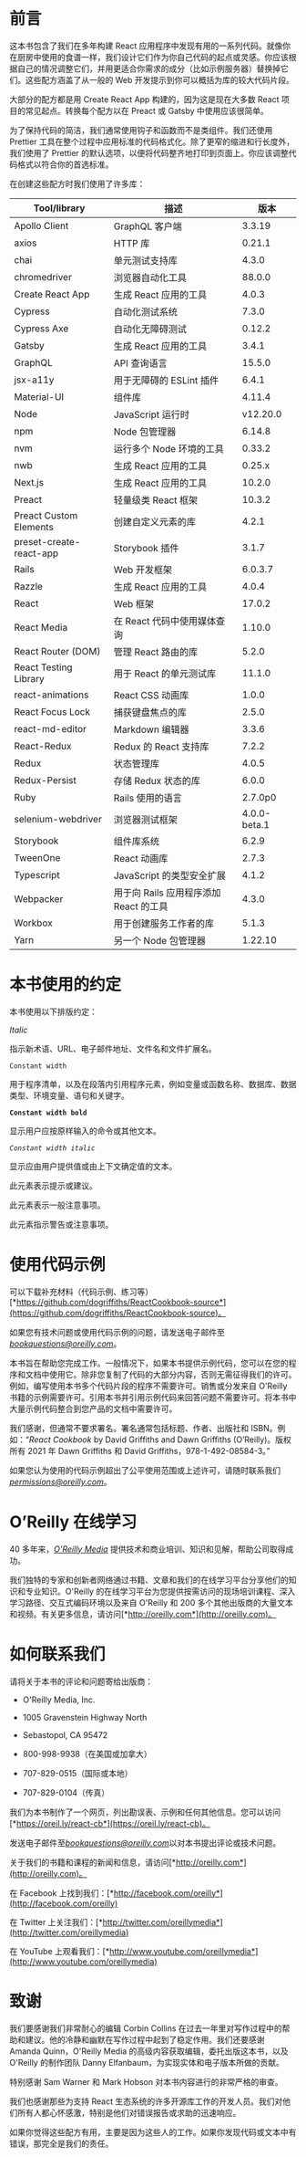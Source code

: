 # 前言

这本书包含了我们在多年构建 React 应用程序中发现有用的一系列代码。就像你在厨房中使用的食谱一样，我们设计它们作为你自己代码的起点或灵感。你应该根据自己的情况调整它们，并用更适合你需求的成分（比如示例服务器）替换掉它们。这些配方涵盖了从一般的 Web 开发提示到你可以概括为库的较大代码片段。

大部分的配方都是用 Create React App 构建的，因为这是现在大多数 React 项目的常见起点。转换每个配方以在 Preact 或 Gatsby 中使用应该很简单。

为了保持代码的简洁，我们通常使用钩子和函数而不是类组件。我们还使用 Prettier 工具在整个过程中应用标准的代码格式化。除了更窄的缩进和行长度外，我们使用了 Prettier 的默认选项，以便将代码整齐地打印到页面上。你应该调整代码格式以符合你的首选标准。

在创建这些配方时我们使用了许多库：

| Tool/library | 描述 | 版本 |
| --- | --- | --- |
| Apollo Client | GraphQL 客户端 | 3.3.19 |
| axios | HTTP 库 | 0.21.1 |
| chai | 单元测试支持库 | 4.3.0 |
| chromedriver | 浏览器自动化工具 | 88.0.0 |
| Create React App | 生成 React 应用的工具 | 4.0.3 |
| Cypress | 自动化测试系统 | 7.3.0 |
| Cypress Axe | 自动化无障碍测试 | 0.12.2 |
| Gatsby | 生成 React 应用的工具 | 3.4.1 |
| GraphQL | API 查询语言 | 15.5.0 |
| jsx-a11y | 用于无障碍的 ESLint 插件 | 6.4.1 |
| Material-UI | 组件库 | 4.11.4 |
| Node | JavaScript 运行时 | v12.20.0 |
| npm | Node 包管理器 | 6.14.8 |
| nvm | 运行多个 Node 环境的工具 | 0.33.2 |
| nwb | 生成 React 应用的工具 | 0.25.x |
| Next.js | 生成 React 应用的工具 | 10.2.0 |
| Preact | 轻量级类 React 框架 | 10.3.2 |
| Preact Custom Elements | 创建自定义元素的库 | 4.2.1 |
| preset-create-react-app | Storybook 插件 | 3.1.7 |
| Rails | Web 开发框架 | 6.0.3.7 |
| Razzle | 生成 React 应用的工具 | 4.0.4 |
| React | Web 框架 | 17.0.2 |
| React Media | 在 React 代码中使用媒体查询 | 1.10.0 |
| React Router (DOM) | 管理 React 路由的库 | 5.2.0 |
| React Testing Library | 用于 React 的单元测试库 | 11.1.0 |
| react-animations | React CSS 动画库 | 1.0.0 |
| React Focus Lock | 捕获键盘焦点的库 | 2.5.0 |
| react-md-editor | Markdown 编辑器 | 3.3.6 |
| React-Redux | Redux 的 React 支持库 | 7.2.2 |
| Redux | 状态管理库 | 4.0.5 |
| Redux-Persist | 存储 Redux 状态的库 | 6.0.0 |
| Ruby | Rails 使用的语言 | 2.7.0p0 |
| selenium-webdriver | 浏览器测试框架 | 4.0.0-beta.1 |
| Storybook | 组件库系统 | 6.2.9 |
| TweenOne | React 动画库 | 2.7.3 |
| Typescript | JavaScript 的类型安全扩展 | 4.1.2 |
| Webpacker | 用于向 Rails 应用程序添加 React 的工具 | 4.3.0 |
| Workbox | 用于创建服务工作者的库 | 5.1.3 |
| Yarn | 另一个 Node 包管理器 | 1.22.10 |

# 本书使用的约定

本书使用以下排版约定：

*Italic*

指示新术语、URL、电子邮件地址、文件名和文件扩展名。

`Constant width`

用于程序清单，以及在段落内引用程序元素，例如变量或函数名称、数据库、数据类型、环境变量、语句和关键字。

**`Constant width bold`**

显示用户应按原样输入的命令或其他文本。

*`Constant width italic`*

显示应由用户提供值或由上下文确定值的文本。

此元素表示提示或建议。

此元素表示一般注意事项。

此元素指示警告或注意事项。

# 使用代码示例

可以下载补充材料（代码示例、练习等）[*https://github.com/dogriffiths/ReactCookbook-source*](https://github.com/dogriffiths/ReactCookbook-source)。

如果您有技术问题或使用代码示例的问题，请发送电子邮件至*bookquestions@oreilly.com*。

本书旨在帮助您完成工作。一般情况下，如果本书提供示例代码，您可以在您的程序和文档中使用它。除非您复制了代码的大部分内容，否则无需征得我们的许可。例如，编写使用本书多个代码片段的程序不需要许可。销售或分发来自 O'Reilly 书籍的示例需要许可。引用本书并引用示例代码来回答问题不需要许可。将本书中大量示例代码整合到您产品的文档中需要许可。

我们感谢，但通常不要求署名。署名通常包括标题、作者、出版社和 ISBN。例如：“*React Cookbook* by David Griffiths and Dawn Griffiths (O’Reilly)。版权所有 2021 年 Dawn Griffiths 和 David Griffiths，978-1-492-08584-3。”

如果您认为使用的代码示例超出了公平使用范围或上述许可，请随时联系我们*permissions@oreilly.com*。

# O’Reilly 在线学习

40 多年来，[*O’Reilly Media*](http://oreilly.com) 提供技术和商业培训、知识和见解，帮助公司取得成功。

我们独特的专家和创新者网络通过书籍、文章和我们的在线学习平台分享他们的知识和专业知识。O'Reilly 的在线学习平台为您提供按需访问的现场培训课程、深入学习路径、交互式编码环境以及来自 O'Reilly 和 200 多个其他出版商的大量文本和视频。有关更多信息，请访问[*http://oreilly.com*](http://oreilly.com)。

# 如何联系我们

请将关于本书的评论和问题寄给出版商：

+   O'Reilly Media, Inc.

+   1005 Gravenstein Highway North

+   Sebastopol, CA 95472

+   800-998-9938（在美国或加拿大）

+   707-829-0515（国际或本地）

+   707-829-0104（传真）

我们为本书制作了一个网页，列出勘误表、示例和任何其他信息。您可以访问[*https://oreil.ly/react-cb*](https://oreil.ly/react-cb)。

发送电子邮件至*bookquestions@oreilly.com*以对本书提出评论或技术问题。

关于我们的书籍和课程的新闻和信息，请访问[*http://oreilly.com*](http://oreilly.com)。

在 Facebook 上找到我们：[*http://facebook.com/oreilly*](http://facebook.com/oreilly)

在 Twitter 上关注我们：[*http://twitter.com/oreillymedia*](http://twitter.com/oreillymedia)

在 YouTube 上观看我们：[*http://www.youtube.com/oreillymedia*](http://www.youtube.com/oreillymedia)

# 致谢

我们要感谢我们非常耐心的编辑 Corbin Collins 在过去一年里对写作过程中的帮助和建议。他的冷静和幽默在写作过程中起到了稳定作用。我们还要感谢 Amanda Quinn，O'Reilly Media 的高级内容获取编辑，委托出版这本书，以及 O'Reilly 的制作团队 Danny Elfanbaum，为实现实体和电子版本所做的贡献。

特别感谢 Sam Warner 和 Mark Hobson 对本书内容进行的非常严格的审查。

我们也感谢那些为支持 React 生态系统的许多开源库工作的开发人员。我们对他们所有人都心怀感激，特别是他们对错误报告或求助的迅速响应。

如果你觉得这些配方有用，主要是因为这些人的工作。如果你发现代码或文本中有错误，那完全是我们的责任。
